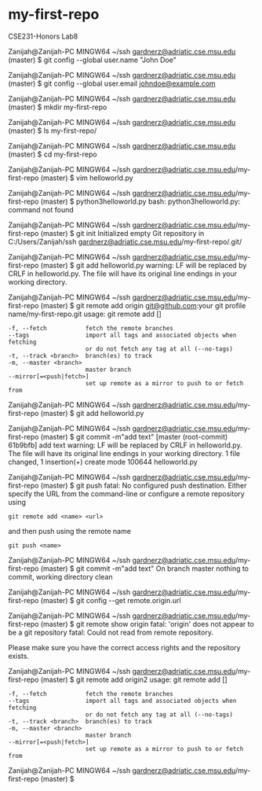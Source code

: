 # my-first-repo
CSE231-Honors Lab8

Zanijah@Zanijah-PC MINGW64 ~/ssh gardnerz@adriatic.cse.msu.edu (master)
$ git config --global user.name "John Doe"

Zanijah@Zanijah-PC MINGW64 ~/ssh gardnerz@adriatic.cse.msu.edu (master)
$ git config --global user.email johndoe@example.com

Zanijah@Zanijah-PC MINGW64 ~/ssh gardnerz@adriatic.cse.msu.edu (master)
$ mkdir my-first-repo

Zanijah@Zanijah-PC MINGW64 ~/ssh gardnerz@adriatic.cse.msu.edu (master)
$ ls
my-first-repo/

Zanijah@Zanijah-PC MINGW64 ~/ssh gardnerz@adriatic.cse.msu.edu (master)
$ cd my-first-repo

Zanijah@Zanijah-PC MINGW64 ~/ssh gardnerz@adriatic.cse.msu.edu/my-first-repo (master)
$ vim helloworld.py

Zanijah@Zanijah-PC MINGW64 ~/ssh gardnerz@adriatic.cse.msu.edu/my-first-repo (master)
$ python3helloworld.py
bash: python3helloworld.py: command not found

Zanijah@Zanijah-PC MINGW64 ~/ssh gardnerz@adriatic.cse.msu.edu/my-first-repo (master)
$ git init
Initialized empty Git repository in C:/Users/Zanijah/ssh gardnerz@adriatic.cse.msu.edu/my-first-repo/.git/

Zanijah@Zanijah-PC MINGW64 ~/ssh gardnerz@adriatic.cse.msu.edu/my-first-repo (master)
$ git add helloworld.py
warning: LF will be replaced by CRLF in helloworld.py.
The file will have its original line endings in your working directory.

Zanijah@Zanijah-PC MINGW64 ~/ssh gardnerz@adriatic.cse.msu.edu/my-first-repo (master)
$ git remote add origin git@github.com:your git profile name/my-first-repo.git
usage: git remote add [<options>] <name> <url>

    -f, --fetch           fetch the remote branches
    --tags                import all tags and associated objects when fetching
                          or do not fetch any tag at all (--no-tags)
    -t, --track <branch>  branch(es) to track
    -m, --master <branch>
                          master branch
    --mirror[=<push|fetch>]
                          set up remote as a mirror to push to or fetch from

Zanijah@Zanijah-PC MINGW64 ~/ssh gardnerz@adriatic.cse.msu.edu/my-first-repo (master)
$ git add helloworld.py

Zanijah@Zanijah-PC MINGW64 ~/ssh gardnerz@adriatic.cse.msu.edu/my-first-repo (master)
$ git commit -m"add text"
[master (root-commit) 61b9bfb] add text
warning: LF will be replaced by CRLF in helloworld.py.
The file will have its original line endings in your working directory.
 1 file changed, 1 insertion(+)
 create mode 100644 helloworld.py

Zanijah@Zanijah-PC MINGW64 ~/ssh gardnerz@adriatic.cse.msu.edu/my-first-repo (master)
$ git push
fatal: No configured push destination.
Either specify the URL from the command-line or configure a remote repository using

    git remote add <name> <url>

and then push using the remote name

    git push <name>

Zanijah@Zanijah-PC MINGW64 ~/ssh gardnerz@adriatic.cse.msu.edu/my-first-repo (master)
$ git  commit -m"add text"
On branch master
nothing to commit, working directory clean

Zanijah@Zanijah-PC MINGW64 ~/ssh gardnerz@adriatic.cse.msu.edu/my-first-repo (master)
$ git config --get remote.origin.url

Zanijah@Zanijah-PC MINGW64 ~/ssh gardnerz@adriatic.cse.msu.edu/my-first-repo (master)
$ git remote show origin
fatal: 'origin' does not appear to be a git repository
fatal: Could not read from remote repository.

Please make sure you have the correct access rights
and the repository exists.

Zanijah@Zanijah-PC MINGW64 ~/ssh gardnerz@adriatic.cse.msu.edu/my-first-repo (master)
$ git remote add origin2
usage: git remote add [<options>] <name> <url>

    -f, --fetch           fetch the remote branches
    --tags                import all tags and associated objects when fetching
                          or do not fetch any tag at all (--no-tags)
    -t, --track <branch>  branch(es) to track
    -m, --master <branch>
                          master branch
    --mirror[=<push|fetch>]
                          set up remote as a mirror to push to or fetch from


Zanijah@Zanijah-PC MINGW64 ~/ssh gardnerz@adriatic.cse.msu.edu/my-first-repo (master)
$
